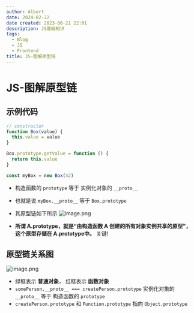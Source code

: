 ```yaml
---
author: Albert
date: 2024-02-22
date created: 2023-06-21 22:01
description: JS基础知识
tags:
  - Blog
  - JS
  - Frontend
title: JS-图解原型链
---
```


# JS-图解原型链

## 示例代码

```js
// constructor
function Box(value) {
  this.value = value
}

Box.prototype.getValue = function () {
  return this.value
}

const myBox = new Box(42)
```

- 构造函数的 `prototype` 等于 实例化对象的 `__proto__`
- 也就是说 `myBox.__proto__` 等于 `Box.prototype`
- 其原型链如下所示
  ![image.png](https://img-20221128.oss-cn-shanghai.aliyuncs.com/img-2023-05/20230621220441.png)

- **所谓 A.prototype，就是“由构造函数 A 创建的所有对象实例共享的原型"，这个原型存储在 A.prototype中。** 关键!

## 原型链关系图

![image.png](https://img-20221128.oss-cn-shanghai.aliyuncs.com/img-2023-05/20230621221124.png)

- 绿框表示 **普通对象**， 红框表示 **函数对象**
- `somePerson.__proto__ === createPerson.prototype` 实例化对象的 `__proto__` 等于 构造函数的 `prototype`
- `createPerson.prototype` 和 `Function.prototype` 指向 `Object.prototype`
